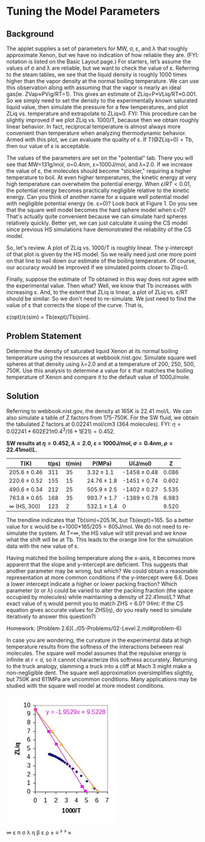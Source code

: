 

# Tuning the Model Parameters


## Background 

The applet supplies a set of parameters for MW, σ, ε, and λ that roughly approximate Xenon, but we have no indication of how reliable they are. (FYI: notation is listed on the Basic Layout page.) For starters, let’s assume the values of σ and λ are reliable, but we want to check the value of ε. Referring to the steam tables, we see that the liquid density is roughly 1000 times higher than the vapor density at the normal boiling temperature.  We can use this observation along with assuming that the vapor is nearly an ideal gas(ie. ZVap≈PVig/RT=1). This gives an estimate of ZLiq=P\*VLiq/RT≈0.001. So we simply need to set the density to the experimentally known saturated liquid value, then simulate the pressure for a few temperatures, and plot ZLiq vs. temperature and extrapolate to ZLiq≈0. FYI: This procedure can be slightly improved if we plot ZLiq vs. 1000/T, because then we obtain roughly linear behavior. In fact, reciprocal temperature is almost always more convenient than temperature when analyzing thermodynamic behavior. Armed with this plot, we can evaluate the quality of ε. If T(@ZLiq=0) = Tb, then our value of ε is acceptable.  



The values of the parameters are set on the "potential" tab. There you will see that MW=131g/mol, σ=0.4nm, ε=1000J/mol, and λ=2.0. If we increase the value of ε, the molecules should become "stickier," requiring a higher temperature to boil. At even higher temperatures, the kinetic energy at very high temperature can overwhelm the potential energy. When $\epsilon/RT<0.01$, the potential energy becomes practically negligible relative to the kinetic energy. Can you think of another name for a square well potential model with negligible potential energy (ie. ε=0)? Look back at Figure 1. Do you see that the square well model becomes the hard sphere model when ε=0? That's actually quite convenient because we can simulate hard spheres relatively quickly. Better yet, we can just calculate it using the CS model since previous HS simulations have demonstrated the reliability of the CS model. 



So, let's review. A plot of ZLiq vs. 1000/T is roughly linear. The y-intercept of that plot is given by the HS model. So we really need just one more point on that line to nail down our estimate of the boiling temperature. Of course, our accuracy would be improved if we simulated points closer to Zliq=0. 



Finally, suppose the estimate of Tb obtained in this way does not agree with the experimental value. Then what? Well, we know that Tb increases with increasing ε. And, to the extent that ZLiq is linear, a plot of ZLiq vs. ε/RT should be similar. So we don't need to re-simulate. We just need to find the value of ε that corrects the slope of the curve. That is, 

ε(opt)/ε(sim) = Tb(expt)/Tb(sim).




## Problem Statement 
Determine the density of saturated liquid Xenon at its normal boiling temperature using the resources at webbook.nist.gov. Simulate square well spheres at that density using λ=2.0 and at a temperature of 200, 250, 500, 750K. Use this analysis to determine a value for ε that matches the boiling temperature of Xenon and compare it to the default value of 1000J/mole.


## Solution 

Referring to webbook.nist.gov, the density at 165K is 22.41 mol/L.  We can also simulate a table of Z factors from 175-750K.  For the SW fluid, we obtain the tabulated Z factors at 0.02241 mol/cm3 (364 molecules). FYI: $η=0.02241*602E21 π0.4^3/(6*1E21)=0.452$. 

**SW results at $\eta = 0.452$, $\lambda = 2.0$, ε = 1000J/mol, $\sigma = 0.4nm$, $\rho = 22.41 mol/L$.**

| T(K) | t(ps) | t(min) | P(MPa) | U(J/mol) | Z |
| - | - | - | - | - | - |
| 205.6 ± 0.46 | 311 | 35 | 3.32 ± 1.1 | -1458 ± 0.48 | 0.086 |
| 220.6 ± 0.52 | 155 | 15 | 24.76 ± 1.8 | -1451 ± 0.74 | 0.602 |
| 490.6 ± 0.34 | 212 | 25 | 505.9 ± 2.5 | -1402 ± 0.27 | 5.535 |
| 763.8 ± 0.65 | 168 | 35 | 993.7 ± 1.7 | -1389 ± 0.78 | 6.983 |
| ∞ (HS, 300) | 123 | 2 | 532.1 ± 1.4 | 0 | 9.520 |

The trendline indicates that Tb(sim)=205.1K, but Tb(expt)=165.  So a better value for ε would be ε=1000*165/205 = 805J/mol.  We do not need to re-simulate the system.  At T=∞, the HS value will still prevail and we know what the shift will be at Tb.  This leads to the orange line for the simulation data with the new value of ε. 


Having matched the boiling temperature along the x-axis, it becomes more apparent that the slope and y-intercept are deficient.  This suggests that another parameter may be wrong, but which?  We could obtain a reasonable representation at more common conditions if the y-intercept were 6.6.  Does a lower intercept indicate a higher or lower packing fraction? Which parameter (σ or λ) could be varied to alter the packing fraction (the space occupied by molecules) while maintaining a density of 22.41mol/L?  What exact value of η would permit you to match ZHS = 6.0?  (Hint: if the CS equation gives accurate values for ZHS(η), do you really need to simulate iteratively to answer this question?) 
 
Homework: [Problem 2.6](../05-Problems/02-Level 2.md#problem-6)
 
In case you are wondering, the curvature in the experimental data at high temperature results from the softness of the interactions between real molecules. The square well model assumes that the repulsive energy is infinite at r < σ, so it cannot characterize this softness accurately. Returning to the truck analogy, slamming a truck into a cliff at Mach 3 might make a non-negligible dent. The square well approximation oversimplifies slightly, but 750K and 611MPa are uncommon conditions. Many applications may be studied with the square well model at more modest conditions.

![](./DMD_Ex8.jpg)

 ∞ ε  π  σ λ η β ε ρ ± ≡ ² ³ ≈
